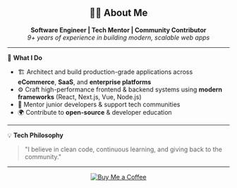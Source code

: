 <h2 align="center">👨‍💻 About Me</h2>

<p align="center">
  <strong>Software Engineer | Tech Mentor | Community Contributor</strong><br/>
  <em>9+ years of experience in building modern, scalable web apps</em>
</p>

---

🚀 **What I Do**  
- 🏗️ Architect and build production-grade applications across **eCommerce**, **SaaS**, and **enterprise platforms**
- ⚙️ Craft high-performance frontend & backend systems using **modern frameworks** (React, Next.js, Vue, Node.js)
- 🤝 Mentor junior developers & support tech communities
- 🌍 Contribute to **open-source** & developer education

---

💡 **Tech Philosophy**  
> "I believe in clean code, continuous learning, and giving back to the community."

---

<p align="center">
  <a href="https://coff.ee/aliarsalan177" target="_blank">
    <img src="https://img.shields.io/badge/☕-Buy%20me%20a%20coffee-yellow?style=for-the-badge" alt="Buy Me a Coffee" />
  </a>
</p>
